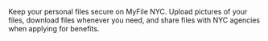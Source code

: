 Keep your personal files secure on MyFile NYC. Upload pictures of your files, download files whenever you need, and share files with NYC agencies when applying for benefits.
